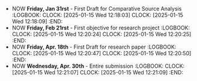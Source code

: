 - NOW **Friday, Jan 31rst** - First Draft for Comparative Source Analysis
  :LOGBOOK:
  CLOCK: [2025-01-15 Wed 12:18:03]
  CLOCK: [2025-01-15 Wed 12:18:09]
  :END:
- NOW **Friday, Feb 21rst** - First objective for research project
  :LOGBOOK:
  CLOCK: [2025-01-15 Wed 12:20:24]
  CLOCK: [2025-01-15 Wed 12:20:25]
  :END:
- NOW **Friday, Apr. 18th** - First Draft for research paper
  :LOGBOOK:
  CLOCK: [2025-01-15 Wed 12:20:47]
  CLOCK: [2025-01-15 Wed 12:20:50]
  :END:
- NOW **Wednesday, Apr. 30th** - Entire submission
  :LOGBOOK:
  CLOCK: [2025-01-15 Wed 12:21:07]
  CLOCK: [2025-01-15 Wed 12:21:09]
  :END: